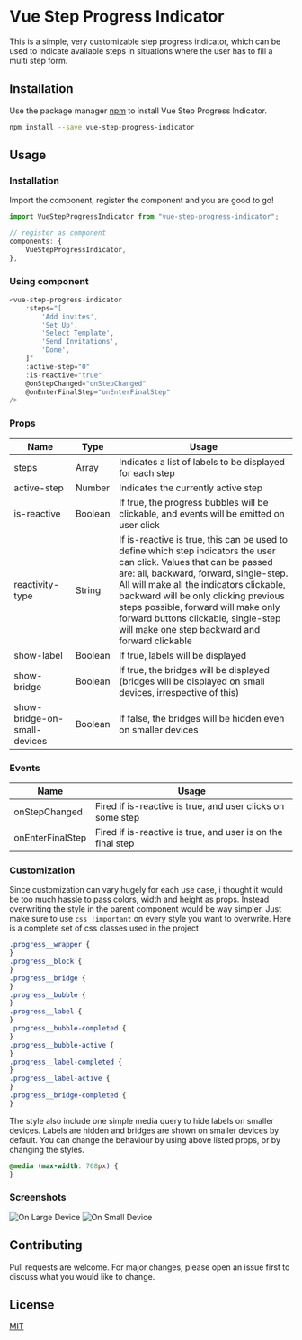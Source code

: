 # Vue Step Progress Indicator

This is a simple, very customizable step progress indicator, which can be used to indicate available steps in situations where the user has to fill
a multi step form.

## Installation

Use the package manager [npm](https://www.npmjs.com/) to install Vue Step Progress Indicator.

```bash
npm install --save vue-step-progress-indicator
```

## Usage

### Installation

Import the component, register the component and you are good to go!

```js
import VueStepProgressIndicator from "vue-step-progress-indicator";

// register as component
components: {
    VueStepProgressIndicator,
},
```

### Using component

```js
<vue-step-progress-indicator
    :steps="[
        'Add invites',
        'Set Up',
        'Select Template',
        'Send Invitations',
        'Done',
    ]"
    :active-step="0"
    :is-reactive="true"
    @onStepChanged="onStepChanged"
    @onEnterFinalStep="onEnterFinalStep"
/>


```

### Props

| Name                         | Type    | Usage                                                                                                                                                                                                                                                                                                                                                                                |
| ---------------------------- | ------- | ------------------------------------------------------------------------------------------------------------------------------------------------------------------------------------------------------------------------------------------------------------------------------------------------------------------------------------------------------------------------------------ |
| steps                        | Array   | Indicates a list of labels to be displayed for each step                                                                                                                                                                                                                                                                                                                             |
| active-step                  | Number  | Indicates the currently active step                                                                                                                                                                                                                                                                                                                                                  |
| is-reactive                  | Boolean | If true, the progress bubbles will be clickable, and events will be emitted on user click                                                                                                                                                                                                                                                                                            |
| reactivity-type              | String  | If is-reactive is true, this can be used to define which step indicators the user can click. Values that can be passed are: all, backward, forward, single-step. All will make all the indicators clickable, backward will be only clicking previous steps possible, forward will make only forward buttons clickable, single-step will make one step backward and forward clickable |
| show-label                   | Boolean | If true, labels will be displayed                                                                                                                                                                                                                                                                                                                                                    |
| show-bridge                  | Boolean | If true, the bridges will be displayed (bridges will be displayed on small devices, irrespective of this)                                                                                                                                                                                                                                                                            |
| show-bridge-on-small-devices | Boolean | If false, the bridges will be hidden even on smaller devices                                                                                                                                                                                                                                                                                                                         |

### Events

| Name             | Usage                                                       |
| ---------------- | ----------------------------------------------------------- |
| onStepChanged    | Fired if is-reactive is true, and user clicks on some step  |
| onEnterFinalStep | Fired if is-reactive is true, and user is on the final step |

### Customization

Since customization can vary hugely for each use case, i thought it would be too much hassle to pass colors, width and height as props.
Instead overwriting the style in the parent component would be way simpler. Just make sure to use
`css !important`
on every style you want to overwrite.
Here is a complete set of css classes used in the project

```css
.progress__wrapper {
}
.progress__block {
}
.progress__bridge {
}
.progress__bubble {
}
.progress__label {
}
.progress__bubble-completed {
}
.progress__bubble-active {
}
.progress__label-completed {
}
.progress__label-active {
}
.progress__bridge-completed {
}
```

The style also include one simple media query to hide labels on smaller devices. Labels are hidden and bridges are shown on smaller devices by default. You can change the
behaviour by using above listed props, or by changing the styles.

```css
@media (max-width: 768px) {
}
```

### Screenshots

![On Large Device](https://github.com/pokhrelashok/vue-step-progress-indicator/blob/main/assets/device-lg?raw=true)
![On Small Device](https://github.com/pokhrelashok/vue-step-progress-indicator/blob/main/assets/device-sm?raw=true)

## Contributing

Pull requests are welcome. For major changes, please open an issue first to discuss what you would like to change.

## License

[MIT](https://choosealicense.com/licenses/mit/)
